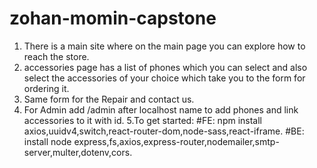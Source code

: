 # zohan-momin-capstone
1. There is a main site where on the main page you can explore how to reach the store.
2. accessories page has a list of phones which you can select and also select the accessories of your choice which take you to the form for ordering it.
3. Same form for the Repair and contact us.
4. For Admin add /admin after localhost name to add phones and link accessories to it with id.
5.To get started:
#FE: npm install axios,uuidv4,switch,react-router-dom,node-sass,react-iframe.
#BE: install node express,fs,axios,express-router,nodemailer,smtp-server,multer,dotenv,cors.
